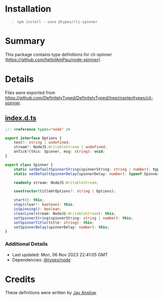 # Installation
> `npm install --save @types/cli-spinner`

# Summary
This package contains type definitions for cli-spinner (https://github.com/helloIAmPau/node-spinner).

# Details
Files were exported from https://github.com/DefinitelyTyped/DefinitelyTyped/tree/master/types/cli-spinner.
## [index.d.ts](https://github.com/DefinitelyTyped/DefinitelyTyped/tree/master/types/cli-spinner/index.d.ts)
````ts
/// <reference types="node" />

export interface Options {
    text?: string | undefined;
    stream?: NodeJS.WritableStream | undefined;
    onTick?(this: Spinner, msg: string): void;
}

export class Spinner {
    static setDefaultSpinnerString(spinnerString: string | number): typeof Spinner;
    static setDefaultSpinnerDelay(spinnerDelay: number): typeof Spinner;

    readonly stream: NodeJS.WritableStream;

    constructor(titleOrOptions?: string | Options);

    start(): this;
    stop(clear?: boolean): this;
    isSpinning(): boolean;
    clearLine(stream: NodeJS.WritableStream): this;
    setSpinnerString(spinnerString: string | number): this;
    setSpinnerTitle(title: string): this;
    setSpinnerDelay(spinnerDelay: number): this;
}

````

### Additional Details
 * Last updated: Mon, 06 Nov 2023 22:41:05 GMT
 * Dependencies: [@types/node](https://npmjs.com/package/@types/node)

# Credits
These definitions were written by [Jay Anslow](https://github.com/janslow).
